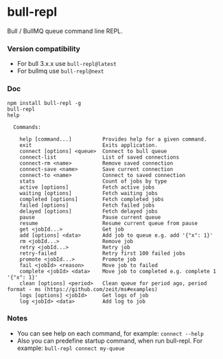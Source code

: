 # bull-repl

Bull / BullMQ queue command line REPL.

### Version compatibility

- For bull 3.x.x use `bull-repl@latest`
- For bullmq use `bull-repl@next`

### Doc

```
npm install bull-repl -g
bull-repl
help
```

```
  Commands:

    help [command...]          Provides help for a given command.
    exit                       Exits application.
    connect [options] <queue>  Connect to bull queue
    connect-list               List of saved connections
    connect-rm <name>          Remove saved connection
    connect-save <name>        Save current connection
    connect-to <name>          Connect to saved connection
    stats                      Count of jobs by type
    active [options]           Fetch active jobs
    waiting [options]          Fetch waiting jobs
    completed [options]        Fetch completed jobs
    failed [options]           Fetch failed jobs
    delayed [options]          Fetch delayed jobs
    pause                      Pause current queue
    resume                     Resume current queue from pause
    get <jobId...>             Get job
    add [options] <data>       Add job to queue e.g. add '{"x": 1}'
    rm <jobId...>              Remove job
    retry <jobId...>           Retry job
    retry-failed               Retry first 100 failed jobs
    promote <jobId...>         Promote job
    fail <jobId> <reason>      Move job to failed
    complete <jobId> <data>    Move job to completed e.g. complete 1 '{"x": 1}'
    clean [options] <period>   Clean queue for period ago, period format - ms (https://github.com/zeit/ms#examples)
    logs [options] <jobId>     Get logs of job
    log <jobId> <data>         Add log to job
```

### Notes

- You can see help on each command, for example: `connect --help`
- Also you can predefine startup command, when run bull-repl. For example: `bull-repl connect my-queue`
